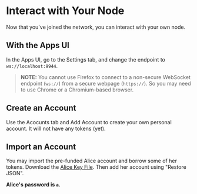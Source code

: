 # Interact with Your Node

Now that you've joined the network, you can interact with your own node.

## With the Apps UI

In the Apps UI, go to the Settings tab, and change the endpoint to `ws://localhost:9944`.

> **NOTE:** You cannot use Firefox to connect to a non-secure WebSocket endpoint
> (`ws://`) from a secure webpage (`https://`). So you may need to use Chrome or
> a Chromium-based browser.


## Create an Account
Use the Acocunts tab and Add Account to create your own personal account. It will not have any tokens (yet).

## Import an Account
You may import the pre-funded Alice account and borrow some of her tokens. Download the [Alice Key File](https://satellitex.github.io/substrate-beginner-workshop/1/assets/alice.json). Then add her account using "Restore JSON".

**Alice's password is `a`.** 